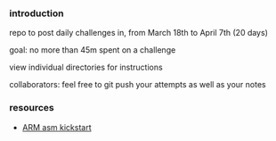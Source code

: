 ### introduction

repo to post daily challenges in, from March 18th to April 7th (20 days)

goal: no more than 45m spent on a challenge

view individual directories for instructions

collaborators: feel free to git push your attempts as well as your notes

### resources
* [ARM asm kickstart](https://github.com/pkivolowitz/asm_book/blob/main/section_1/kickstart.md)
